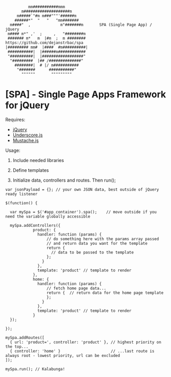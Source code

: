 

              mm###########mmm
           m####################m
         m#####`"#m m###"""'######m
        ######*"  "   "   "mm#######
      m####"  ,             m"#######m       SPA (Single Page App) / jQuery
     m#### m*" ,'  ;     ,   "########m      
     ####### m*   m  |#m  ;  m ########      https://github.com/dejanstrbac/spa
    |######### mm#  |####  #m##########|
     ###########|  |######m############
     "##########|  |##################"
      "#########  |## /##############"
        ########|  # |/ m###########
         "#######      ###########"
           """"""       """""""""


[SPA] - Single Page Apps Framework for jQuery
=============================================

Requires: 
  - [jQuery](http://jquery.com/) 
  - [Underscore.js](http://documentcloud.github.com/underscore/)
  - [Mustache.js](https://github.com/janl/mustache.js) 
  

Usage:

  1) Include needed libraries

  2) Define templates

  3) Initialize data, controllers and routes. Then run();

    var jsonPayload = {}; // your own JSON data, best outside of jQuery ready listener

    $(function() {
      
      var mySpa = $('#app_container').spa();    // move outside if you need the variable globally accessible

      mySpa.addControllers({
                product: {
                  handler: function (params) {
                      // do something here with the params array passed 
                      // and return data you want for the template
                      return {
                        // data to be passed to the template
                      }; 
                    }
                  },
                  template: 'product' // template to render
                },
                home: {
                  handler: function (params) {
                      // fetch home page data...
                      return {  // return data for the home page template
                      }; 
                    }
                  },
                  template: 'product' // template to render
                }
      });

    });

    mySpa.addRoutes([        
      { url: 'product=', controller: 'product' }, // highest priority on the top...
      { controller: 'home' }                      // ...last route is always root - lowest priority, url can be excluded
    ]);

    mySpa.run(); // Kalabunga!



